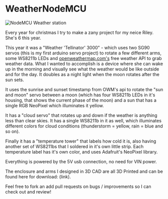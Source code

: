 # WeatherNodeMCU
 
![NodeMCU Weather station](https://imgur.com/dnuezaX.jpg)

Every year for christmas I try to make a zany project for my neice Riley. She's 6 this year.

This year it was a "Weather 'Tellinator' 3000" - which uses two SG90 servos (this is my first arduino servo project) to rotate a few different arms, some WS8211b LEDs and [openweathermap.com's](https://openweathermap.org/) free weather API to grab weather data. What I wanted to accomplish is a device where she can wake up in the morning and visually see what the weather would be like outside and for the day. It doubles as a night light when the moon rotates after the sun sets.

It uses the sunrise and sunset timestamp from OWM's api to rotate the "sun and moon" servo between a moon (which has four WS8211b LEDs in it's housing, that shows the current phase of the moon) and a sun that has a single RGB NeoPixel which illuminates it yellow.

It has a "cloud servo" that rotates up and down if the weather is anything less than clear skies. It has a single WS8211b in it as well, which illuminates different colors for cloud conditions (thunderstorm = yellow, rain = blue and so on).

Finally it has a "temperature tower" that labels how cold it is, also having another set of WS8211bs that I soldered in it's own little strip. Each temperature label has it's own color, and uses Adafruit's NeoPixel library.

Everything is powered by the 5V usb connection, no need for VIN power.

The enclosure and arms I designed in 3D CAD are all 3D Printed and can be found here for download: (link).

Feel free to fork an add pull requests on bugs / improvements so I can check out and review!
